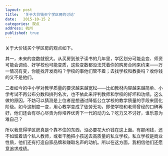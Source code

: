 ```yaml
---
layout: post
title:  '关于大价钱买个学区房的讨论'
date:   2015-10-15 2
categories: 观点
address: 杭州
published: true
---
```

关于大价钱买个学区房的观点如下。

<!--@excerpt-->
其一，未来的变数就很大。从买房到孩子读书的几年里，学区划分可能会变、师资可能会调动、好学校也可能变质，这些变数都没法凭着你的购房合同来约束——万一情况有变，你能找开发商吗？学校的事他们管不着；去找学校和教委吗？收你钱的又不是他们。

二者如今的中小学对教学质量的要求越来越宽松——比如教材内容越来越简单、小学考试不再公布分数和排列名次，也不依此来评判教师和学校的好坏和功绩。这么做的原因，不妨可以猜测是上位者是想通过降低公立学校的教学质量的手段来固化阶级。如今这制度一变，用心教学变成了徒劳无功，即使学校和老师曾经的口碑再好，他们还会有尽心尽责为你培养优秀下一代的动力么？吃力又不讨好，谁乐意为难自己？

所以我觉得学区房真是个靠不住的东西，没必要花大价钱在这上面。有那闲钱，还不如留着请个私人教师，或者干脆把小孩送去高质量的私立学校。私立学校是商业性质，他们还有打造自家品牌和赚取名声的动机。所以在这方面，我相信他们还愿意追求成绩。